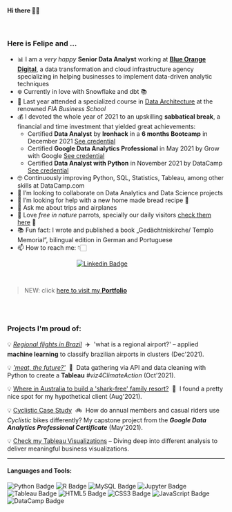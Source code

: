#### Hi there 👋🏻

<br>

### **Here is Felipe and ...**

- 📊 I am a *very happy* **Senior Data Analyst** working at [**Blue Orange Digital**](https://blueorange.digital/), a data transformation and cloud infrastructure agency specializing in helping businesses to implement data-driven analytic techniques
- ❄️ Currently in love with Snowflake and dbt 📚
- 📒 Last year attended a specialized course in [Data Architecture](https://fia.com.br/extensao-ead/arquitetura-dados/) at the renowned *FIA Business School*
- 💰 I devoted the whole year of 2021 to an upskilling **sabbatical break**, a financial and time investment that yielded great achievements:
  + Certified **Data Analyst** by **Ironhack** in a **6 months Bootcamp** in December 2021 [See credential](https://www.credential.net/947f17fb-0de2-414c-9b72-1ce355ec870e#gs.mhecfr)
  + Certified **Google Data Analytics Professional** in May 2021 by Grow with Google [See credential](https://www.credly.com/badges/a357d2f3-4bc8-4d94-8834-78550dc66289?source=linked_in_profile)
  + Certified **Data Analyst with Python** in November 2021 by DataCamp [See credential](https://www.datacamp.com/statement-of-accomplishment/track/29374f5f9f75656ce984cb3bda96b1548bd963bc)
- 🤓 Continuously improving Python, SQL, Statistics, Tableau, among other skills at DataCamp.com
- 👯 I’m looking to collaborate on Data Analytics and Data Science projects
- 🤔 I’m looking for help with a new home made bread recipe :bread:
- 💬 Ask me about trips and airplanes
- :parrot: Love *free in nature* parrots, specially our daily visitors [check them here](https://www.wikiaves.com.br/midias.php?tm=f&t=u&u=43713&s=10483#) 💚
- 📚 Fun fact: I wrote and published a book „Gedächtniskirche/ Templo Memorial”, bilingual edition in German and Portuguese
- 📫 How to reach me: 👇🏻

&emsp;&emsp;&emsp;&emsp;&emsp;&emsp;&emsp;&emsp;&emsp;&emsp;&emsp;&ensp;[![Linkedin Badge](https://img.shields.io/badge/LinkedIn-0077B5?style=for-the-badge&logo=linkedin&logoColor=white)](https://www.linkedin.com/in/felipealtermann/)

<br>

> NEW: click [here to visit my **Portfolio**](https://fealt.github.io/portfolio/)

<br>

<br>

### Projects I'm proud of:

💡 [*Regional flights in Brazil*](https://fealt.github.io/brazilian-regional-airports/)&nbsp;&nbsp;✈️&nbsp;&nbsp;'what is a regional airport?' – applied **machine learning** to classify brazilian airports in clusters (Dec'2021).

💡 [*'meat, the future?'*](https://public.tableau.com/app/profile/altermann/viz/Ironhack_Bootcamp_Project_2_meat_the_future/meat_the_future)&nbsp;&nbsp;🍖&nbsp;&nbsp;Data gathering via API and data cleaning with Python to create a **Tableau** *#viz4ClimateAction* (Oct'2021).

💡 [Where in Australia to build a 'shark-free' family resort?](https://fealt.github.io/shark-attacks-australia/)&nbsp;&nbsp;🦈&nbsp;&nbsp;I found a pretty nice spot for my hypothetical client (Aug'2021).

💡 [Cyclistic Case Study](https://www.kaggle.com/altermann/cyclistic-case-study-google)&nbsp;&nbsp;🚲&nbsp;&nbsp;How do annual members and casual riders use *Cyclistic* bikes differently? My capstone project from the ***Google Data Analytics Professional Certificate*** (May'2021).

💡 [Check my Tableau Visualizations](https://public.tableau.com/app/profile/altermann) – Diving deep into different analysis to deliver meaningful business visualizations.

<hr>

#### Languages and Tools:

![Python Badge](https://img.shields.io/badge/Python-FFD43B?style=for-the-badge&logo=python&logoColor=darkgreen)
![R Badge](https://img.shields.io/badge/R-276DC3?style=for-the-badge&logo=r&logoColor=white)
![MySQL Badge](https://img.shields.io/badge/MySQL-0000FF?style=for-the-badge&logo=mysql&logoColor=white)
![Jupyter Badge](https://img.shields.io/badge/Jupyter-F37626?style=for-the-badge&logo=jupyter&logoColor=white)
![Tableau Badge](https://img.shields.io/badge/Tableau-E21627?style=for-the-badge&logo=tableau&logoColor=white)
![HTML5 Badge](https://img.shields.io/badge/HTML5-E34F26?style=for-the-badge&logo=html5&logoColor=white)
![CSS3 Badge](https://img.shields.io/badge/CSS3-1572B6?style=for-the-badge&logo=css3&logoColor=white)
![JavaScript Badge](https://img.shields.io/badge/JavaScript-323330?style=for-the-badge&logo=javascript&logoColor=F7DF1E)
![DataCamp Badge](https://img.shields.io/badge/DataCamp-03EF62?style=for-the-badge&logo=datacamp&logoColor=white)

<br>
